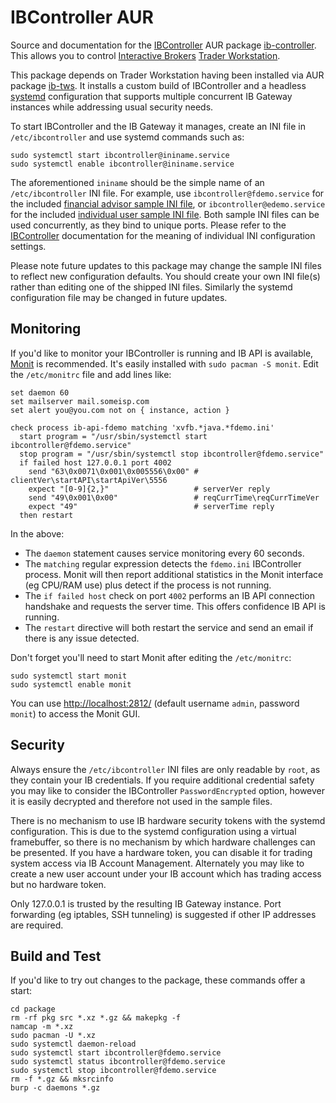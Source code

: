 IBController AUR
=================
Source and documentation for the
[IBController](https://github.com/ib-controller/ib-controller)
AUR package [ib-controller](https://aur.archlinux.org/packages/ib-controller/).
This allows you to control [Interactive Brokers](http://interactivebrokers.com/)
[Trader Workstation](http://www.interactivebrokers.com/en/pagemap/pagemap_APISolutions.php).

This package depends on Trader Workstation having been installed via AUR package
[ib-tws](https://aur.archlinux.org/packages/ib-tws/). It installs a custom build
of IBController and a headless
[systemd](http://en.wikipedia.org/wiki/Systemd) configuration that supports
multiple concurrent IB Gateway instances while addressing usual security needs.

To start IBController and the IB Gateway it manages, create an INI file in
``/etc/ibcontroller`` and use systemd commands such as:

```
sudo systemctl start ibcontroller@ininame.service
sudo systemctl enable ibcontroller@ininame.service
```

The aforementioned ``ininame`` should be the simple name of an ``/etc/ibcontroller``
INI file. For example, use ``ibcontroller@fdemo.service`` for the included
[financial advisor sample INI file](package/fdemo.ini),
or ``ibcontroller@edemo.service`` for the included
[individual user sample INI file](package/edemo.ini). Both sample INI files can
be used concurrently, as they bind to unique ports. Please refer to the
[IBController](https://github.com/ib-controller/ib-controller) documentation for
the meaning of individual INI configuration settings.

Please note future updates to this package may change the sample INI files to
reflect new configuration defaults. You should create your own
INI file(s) rather than editing one of the shipped INI files. Similarly the
systemd configuration file may be changed in future updates.

Monitoring
----------
If you'd like to monitor your IBController is running and IB API is available,
[Monit](http://mmonit.com/monit/) is recommended. It's easily installed with
``sudo pacman -S monit``. Edit the ``/etc/monitrc`` file and add lines like:

```
set daemon 60
set mailserver mail.someisp.com
set alert you@you.com not on { instance, action }

check process ib-api-fdemo matching 'xvfb.*java.*fdemo.ini'
  start program = "/usr/sbin/systemctl start ibcontroller@fdemo.service"
  stop program = "/usr/sbin/systemctl stop ibcontroller@fdemo.service"
  if failed host 127.0.0.1 port 4002
    send "63\0x0071\0x001\0x005556\0x00" # clientVer\startAPI\startApiVer\5556
    expect "[0-9]{2,}"                   # serverVer reply
    send "49\0x001\0x00"                 # reqCurrTime\reqCurrTimeVer
    expect "49"                          # serverTime reply
  then restart
```

In the above:

* The ``daemon`` statement causes service monitoring every 60 seconds.
* The ``matching`` regular expression detects the ``fdemo.ini`` IBController
  process. Monit will then report additional  statistics in the Monit interface
  (eg CPU/RAM use) plus detect if the process is not running.
* The ``if failed host`` check on port ``4002`` performs an IB API connection
  handshake and requests the server time. This offers confidence IB API is
  running.
* The ``restart`` directive will both restart the service and send an email if
  there is any issue detected.

Don't forget you'll need to start Monit after editing the ``/etc/monitrc``:

```
sudo systemctl start monit
sudo systemctl enable monit
```

You can use [http://localhost:2812/](http://localhost:2812/) (default username
``admin``, password ``monit``) to access the Monit GUI.

Security
--------
Always ensure the ``/etc/ibcontroller`` INI files are only readable by ``root``,
as they contain your IB credentials. If you require additional credential safety
you may like to consider the IBController ``PasswordEncrypted`` option, however
it is easily decrypted and therefore not used in the sample files.

There is no mechanism to use IB hardware security tokens with the systemd
configuration. This is due to the systemd configuration using a virtual
framebuffer, so there is no mechanism by which hardware challenges can be
presented. If you have a hardware token, you can disable it for trading system
access via IB Account Management. Alternately you may like to create a new user
account under your IB account which has trading access but no hardware token.

Only 127.0.0.1 is trusted by the resulting IB Gateway instance. Port forwarding
(eg iptables, SSH tunneling) is suggested if other IP addresses are required.

Build and Test
--------------
If you'd like to try out changes to the package, these commands offer a start:

````
cd package
rm -rf pkg src *.xz *.gz && makepkg -f
namcap -m *.xz
sudo pacman -U *.xz
sudo systemctl daemon-reload
sudo systemctl start ibcontroller@fdemo.service
sudo systemctl status ibcontroller@fdemo.service
sudo systemctl stop ibcontroller@fdemo.service
rm -f *.gz && mksrcinfo
burp -c daemons *.gz
````
